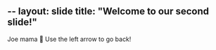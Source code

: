 --
layout: slide
title: "Welcome to our second slide!"
---
Joe mama 🍎
Use the left arrow to go back!
